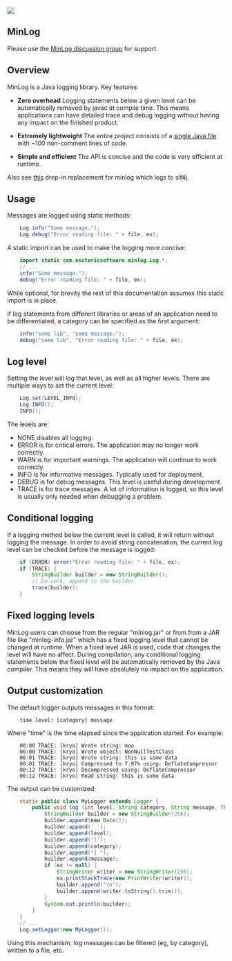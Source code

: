 ![](https://raw.github.com/wiki/EsotericSoftware/minlog/images/logo.png)

## MinLog

Please use the [MinLog discussion group](http://groups.google.com/group/minlog-users) for support.

## Overview

MinLog is a Java logging library. Key features:

- **Zero overhead** Logging statements below a given level can be automatically removed by javac at compile time. This means applications can have detailed trace and debug logging without having any impact on the finished product.

- **Extremely lightweight** The entire project consists of a [single Java file](https://github.com/EsotericSoftware/minlog/blob/master/src/com/esotericsoftware/minlog/Log.java) with ~100 non-comment lines of code.

- **Simple and efficient** The API is concise and the code is very efficient at runtime.

Also see [this](https://github.com/jdanbrown/minlog-slf4j) drop-in replacement for minlog which logs to slf4j.

## Usage

Messages are logged using static methods:

```java
    Log.info("Some message.");
    Log.debug("Error reading file: " + file, ex);
```

A static import can be used to make the logging more concise:

```java
    import static com.esotericsoftware.minlog.Log.*;
    // ...
    info("Some message.");
    debug("Error reading file: " + file, ex);
```

While optional, for brevity the rest of this documentation assumes this static import is in place.

If log statements from different libraries or areas of an application need to be differentiated, a category can be specified as the first argument:

```java
    info("some lib", "Some message.");
    debug("some lib", "Error reading file: " + file, ex);
```

## Log level

Setting the level will log that level, as well as all higher levels. There are multiple ways to set the current level:

```java
    Log.set(LEVEL_INFO);
    Log.INFO();
    INFO();
```

The levels are:

- NONE disables all logging.
- ERROR is for critical errors. The application may no longer work correctly.
- WARN is for important warnings. The application will continue to work correctly.
- INFO is for informative messages. Typically used for deployment.
- DEBUG is for debug messages. This level is useful during development.
- TRACE is for trace messages. A lot of information is logged, so this level is usually only needed when debugging a problem.


## Conditional logging

If a logging method below the current level is called, it will return without logging the message. In order to avoid string concatenation, the current log level can be checked before the message is logged:

```java
    if (ERROR) error("Error reading file: " + file, ex);
    if (TRACE) {
    	StringBuilder builder = new StringBuilder();
    	// Do work, append to the builder.
    	trace(builder);
    }
```

## Fixed logging levels

MinLog users can choose from the regular "minlog.jar" or from from a JAR file like "minlog-info.jar" which has a fixed logging level that cannot be changed at runtime. When a fixed level JAR is used, code that changes the level will have no affect. During compilation, any conditional logging statements below the fixed level will be automatically removed by the Java compiler. This means they will have absolutely no impact on the application.

## Output customization

The default logger outputs messages in this format:

```
    time level: [category] message
```

Where "time" is the time elapsed since the application started. For example:

```
    00:00 TRACE: [kryo] Wrote string: moo
    00:00 TRACE: [kryo] Wrote object: NonNullTestClass
    00:01 TRACE: [kryo] Wrote string: this is some data
    00:01 TRACE: [kryo] Compressed to 7.97% using: DeflateCompressor
    00:12 TRACE: [kryo] Decompressed using: DeflateCompressor
    00:12 TRACE: [kryo] Read string: this is some data
```

The output can be customized:

```java
    static public class MyLogger extends Logger {
    	public void log (int level, String category, String message, Throwable ex) {
    		StringBuilder builder = new StringBuilder(256);
    		builder.append(new Date());
    		builder.append(' ');
    		builder.append(level);
    		builder.append('[');
    		builder.append(category);
    		builder.append("] ");
    		builder.append(message);
    		if (ex != null) {
    			StringWriter writer = new StringWriter(256);
    			ex.printStackTrace(new PrintWriter(writer));
    			builder.append('\n');
    			builder.append(writer.toString().trim());
    		}
    		System.out.println(builder);
    	}
    }
    // ...
    Log.setLogger(new MyLogger());
```

Using this mechanism, log messages can be filtered (eg, by category), written to a file, etc.
